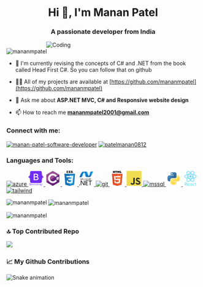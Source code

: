 <!--
**mananmpatel/mananmpatel** is a ✨ _special_ ✨ repository because its `README.md` (this file) appears on your GitHub profile.

Here are some ideas to get you started:

- 🔭 I’m currently working on ...
- 🌱 I’m currently learning ...
- 👯 I’m looking to collaborate on ...
- 🤔 I’m looking for help with ...
- 💬 Ask me about ...
- 📫 How to reach me: ...
- 😄 Pronouns: ...
- ⚡ Fun fact: ...
-->
<h1 align="center">Hi 👋, I'm Manan Patel</h1>
<h3 align="center">A passionate developer from India</h3>
<img align="right" alt="Coding" Width="400" src="https://raw.githubcontent.com/devSouvik/master/gif3.gif">

<p align="left"> <img src="https://komarev.com/ghpvc/?username=mananmpatel&label=Profile%20views&color=0e75b6&style=flat" alt="mananmpatel" /> </p>

- 🌱 I'm currently revising the concepts of C# and .NET from the book called Head First C#. So you can follow that on github

<!-- 🌱 I’m currently learning **JavaScript and particularly ReactJS** -->

- 👨‍💻 All of my projects are available at [https://github.com/mananmpatel](https://github.com/mananmpatel)

- 💬 Ask me about **ASP.NET MVC, C# and Responsive website design**

- 📫 How to reach me **mananmpatel2001@gmail.com**

<h3 align="left">Connect with me:</h3>
<p align="left">
<a href="https://linkedin.com/in/manan-patel-software-developer" target="blank"><img align="center" src="https://raw.githubusercontent.com/rahuldkjain/github-profile-readme-generator/master/src/images/icons/Social/linked-in-alt.svg" alt="manan-patel-software-developer" height="30" width="40" /></a>
<a href="https://instagram.com/patelmanan0812" target="blank"><img align="center" src="https://raw.githubusercontent.com/rahuldkjain/github-profile-readme-generator/master/src/images/icons/Social/instagram.svg" alt="patelmanan0812" height="30" width="40" /></a>
</p>

<h3 align="left">Languages and Tools:</h3>
<p align="left"> <a href="https://azure.microsoft.com/en-in/" target="_blank" rel="noreferrer"> <img src="https://www.vectorlogo.zone/logos/microsoft_azure/microsoft_azure-icon.svg" alt="azure" width="40" height="40"/> </a> <a href="https://getbootstrap.com" target="_blank" rel="noreferrer"> <img src="https://raw.githubusercontent.com/devicons/devicon/master/icons/bootstrap/bootstrap-plain-wordmark.svg" alt="bootstrap" width="40" height="40"/> </a> <a href="https://www.w3schools.com/cs/" target="_blank" rel="noreferrer"> <img src="https://raw.githubusercontent.com/devicons/devicon/master/icons/csharp/csharp-original.svg" alt="csharp" width="40" height="40"/> </a> <a href="https://www.w3schools.com/css/" target="_blank" rel="noreferrer"> <img src="https://raw.githubusercontent.com/devicons/devicon/master/icons/css3/css3-original-wordmark.svg" alt="css3" width="40" height="40"/> </a> <a href="https://dotnet.microsoft.com/" target="_blank" rel="noreferrer"> <img src="https://raw.githubusercontent.com/devicons/devicon/master/icons/dot-net/dot-net-original-wordmark.svg" alt="dotnet" width="40" height="40"/> </a> <a href="https://git-scm.com/" target="_blank" rel="noreferrer"> <img src="https://www.vectorlogo.zone/logos/git-scm/git-scm-icon.svg" alt="git" width="40" height="40"/> </a> <a href="https://www.w3.org/html/" target="_blank" rel="noreferrer"> <img src="https://raw.githubusercontent.com/devicons/devicon/master/icons/html5/html5-original-wordmark.svg" alt="html5" width="40" height="40"/> </a> <a href="https://developer.mozilla.org/en-US/docs/Web/JavaScript" target="_blank" rel="noreferrer"> <img src="https://raw.githubusercontent.com/devicons/devicon/master/icons/javascript/javascript-original.svg" alt="javascript" width="40" height="40"/> </a> <a href="https://www.microsoft.com/en-us/sql-server" target="_blank" rel="noreferrer"> <img src="https://www.svgrepo.com/show/303229/microsoft-sql-server-logo.svg" alt="mssql" width="40" height="40"/> </a> <a href="https://www.python.org" target="_blank" rel="noreferrer"> <img src="https://raw.githubusercontent.com/devicons/devicon/master/icons/python/python-original.svg" alt="python" width="40" height="40"/> </a> <a href="https://reactjs.org/" target="_blank" rel="noreferrer"> <img src="https://raw.githubusercontent.com/devicons/devicon/master/icons/react/react-original-wordmark.svg" alt="react" width="40" height="40"/> </a> <a href="https://tailwindcss.com/" target="_blank" rel="noreferrer"> <img src="https://www.vectorlogo.zone/logos/tailwindcss/tailwindcss-icon.svg" alt="tailwind" width="40" height="40"/> </a> </p>

<p><img align="left" src="https://github-readme-stats.vercel.app/api/top-langs?username=mananmpatel&show_icons=true&locale=en&layout=compact" alt="mananmpatel" /></p>

<p>&nbsp;<img align="center" src="https://github-readme-stats.vercel.app/api?username=mananmpatel&show_icons=true&locale=en" alt="mananmpatel" /></p>

<p><img align="center" src="https://github-readme-streak-stats.herokuapp.com/?user=mananmpatel&" alt="mananmpatel" /></p>

### 🔝 Top Contributed Repo
![](https://github-contributor-stats.vercel.app/api?username=mananmpatel&limit=5&theme=flat&combine_all_yearly_contributions=true)

### 📈 My Github Contributions
![Snake animation](https://github.com/mananmpatel/mananmpatel/blob/output/github-contribution-grid-snake.svg)
